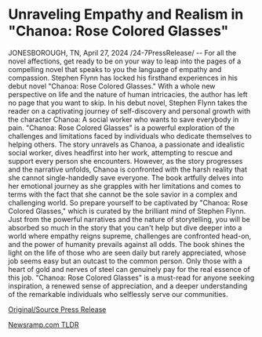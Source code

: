 # Unraveling Empathy and Realism in "Chanoa: Rose Colored Glasses"

JONESBOROUGH, TN, April 27, 2024 /24-7PressRelease/ -- For all the novel affections, get ready to be on your way to leap into the pages of a compelling novel that speaks to you the language of empathy and compassion. Stephen Flynn has locked his firsthand experiences in his debut novel "Chanoa: Rose Colored Glasses." With a whole new perspective on life and the nature of human intricacies, the author has left no page that you want to skip.   In his debut novel, Stephen Flynn takes the reader on a captivating journey of self-discovery and personal growth with the character Chanoa: A social worker who wants to save everybody in pain. "Chanoa: Rose Colored Glasses" is a powerful exploration of the challenges and limitations faced by individuals who dedicate themselves to helping others.   The story unravels as Chanoa, a passionate and idealistic social worker, dives headfirst into her work, attempting to rescue and support every person she encounters. However, as the story progresses and the narrative unfolds, Chanoa is confronted with the harsh reality that she cannot single-handedly save everyone. The book artfully delves into her emotional journey as she grapples with her limitations and comes to terms with the fact that she cannot be the sole savior in a complex and challenging world.  So prepare yourself to be captivated by "Chanoa: Rose Colored Glasses," which is curated by the brilliant mind of Stephen Flynn. Just from the powerful narratives and the nature of storytelling, you will be absorbed so much in the story that you can't help but dive deeper into a world where empathy reigns supreme, challenges are confronted head-on, and the power of humanity prevails against all odds.  The book shines the light on the life of those who are seen daily but rarely appreciated, whose job seems easy but an outcast to the common person. Only those with a heart of gold and nerves of steel can genuinely pay for the real essence of this job. "Chanoa: Rose Colored Glasses" is a must-read for anyone seeking inspiration, a renewed sense of appreciation, and a deeper understanding of the remarkable individuals who selflessly serve our communities. 

[Original/Source Press Release](https://www.24-7pressrelease.com/press-release/510457/unraveling-empathy-and-realism-in-chanoa-rose-colored-glasses) 

[Newsramp.com TLDR](https://newsramp.com/None) 
